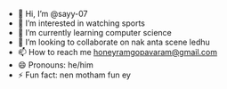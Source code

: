 - 👋 Hi, I’m @sayy-07
- 👀 I’m interested in watching sports
- 🌱 I’m currently learning computer science
- 💞️ I’m looking to collaborate on nak anta scene ledhu
- 📫 How to reach me honeyramgopavaram@gmail.com
- 😄 Pronouns: he/him
- ⚡ Fun fact: nen motham fun ey

<!---
sayy-07/sayy-07 is a ✨ special ✨ repository because its `README.md` (this file) appears on your GitHub profile.
You can click the Preview link to take a look at your changes.
--->
